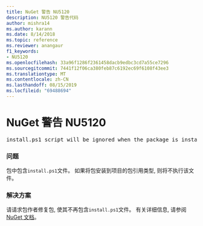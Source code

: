 ```yaml
---
title: NuGet 警告 NU5120
description: NU5120 警告代码
author: mishra14
ms.author: karann
ms.date: 8/14/2018
ms.topic: reference
ms.reviewer: anangaur
f1_keywords:
- NU5120
ms.openlocfilehash: 33a96f1286f2361458dacb9edbc3cd7a55ce7296
ms.sourcegitcommit: 7441f12f06ca380feb87c6192ec69f6108f43ee3
ms.translationtype: MT
ms.contentlocale: zh-CN
ms.lasthandoff: 08/15/2019
ms.locfileid: "69488694"
---
```

# <a name="nuget-warning-nu5120"></a>NuGet 警告 NU5120
<pre>install.ps1 script will be ignored when the package is installed after the migration.</pre>

### <a name="issue"></a>问题

包中包含`install.ps1`文件。 如果将包安装到项目的包引用类型, 则将不执行该文件。


### <a name="solution"></a>解决方案

请请求包作者修复包, 使其不再包含`install.ps1`文件。 有关详细信息, 请参阅[NuGet 文档](https://docs.microsoft.com/en-us/nuget/consume-packages/migrate-packages-config-to-package-reference)。

